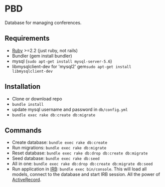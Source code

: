 # PBD

Database for managing conferences.

## Requirements

  * [Ruby](https://gorails.com/setup/ubuntu/16.04) >=2.2 (just ruby, not rails)
  * Bundler (gem install bundler)
  * mysql (`sudo apt-get install mysql-server-5.6`)
  * libmysqlclient-dev for 'mysql2' gem`sudo apt-get install libmysqlclient-dev`

## Installation

  * Clone or download repo
  * `bundle install`
  * update mysql username and password in `db/config.yml`
  * `bundle exec rake db:create db:migrate`

## Commands

  * Create database: `bundle exec rake db:create`
  * Run migrations: `bundle exec rake db:migrate`
  * Reset database: `bundle exec rake db:drop db:create db:migrate`
  * Seed database: `bundle exec rake db:seed`
  * All in one: `bundle exec rake db:drop db:create db:migrate db:seed`
  * Run application in [IRB](https://en.wikipedia.org/wiki/Interactive_Ruby_Shell): `bundle exec bin/console`. This will load all models, connect to the database and start IRB session. All the power of [ActiveRecord](http://guides.rubyonrails.org/active_record_querying.html).
